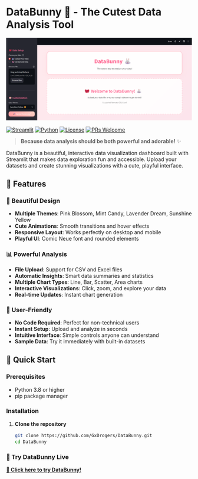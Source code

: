 # DataBunny 🐰 - The Cutest Data Analysis Tool

![DataBunny Dashboard](assets/screenshot1.png)

[![Streamlit](https://img.shields.io/badge/Streamlit-FF4B4B?style=for-flat&logo=Streamlit&logoColor=white)](https://streamlit.io)
[![Python](https://img.shields.io/badge/Python-3.8%2B-blue?style=flat&logo=python&logoColor=white)](https://python.org)
[![License](https://img.shields.io/badge/License-MIT-green.svg)](LICENSE)
[![PRs Welcome](https://img.shields.io/badge/PRs-welcome-brightgreen.svg)](CONTRIBUTING.md)

> **Because data analysis should be both powerful and adorable!** ✨

DataBunny is a beautiful, interactive data visualization dashboard built with Streamlit that makes data exploration fun and accessible. Upload your datasets and create stunning visualizations with a cute, playful interface.

## 🌟 Features

### 🎨 **Beautiful Design**
- **Multiple Themes**: Pink Blossom, Mint Candy, Lavender Dream, Sunshine Yellow
- **Cute Animations**: Smooth transitions and hover effects
- **Responsive Layout**: Works perfectly on desktop and mobile
- **Playful UI**: Comic Neue font and rounded elements

### 📊 **Powerful Analysis**
- **File Upload**: Support for CSV and Excel files
- **Automatic Insights**: Smart data summaries and statistics
- **Multiple Chart Types**: Line, Bar, Scatter, Area charts
- **Interactive Visualizations**: Click, zoom, and explore your data
- **Real-time Updates**: Instant chart generation

### 🚀 **User-Friendly**
- **No Code Required**: Perfect for non-technical users
- **Instant Setup**: Upload and analyze in seconds
- **Intuitive Interface**: Simple controls anyone can understand
- **Sample Data**: Try it immediately with built-in datasets

## 🎯 Quick Start

### Prerequisites
- Python 3.8 or higher
- pip package manager

### Installation

1. **Clone the repository**
   ```bash
   git clone https://github.com/GxDrogers/DataBunny.git
   cd DataBunny

### 🚀 Try DataBunny Live

[**🐰 Click here to try DataBunny!**](https://databunny.streamlit.app/)
